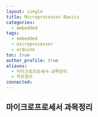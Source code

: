 ```yaml
---
layout: single
title: Microprocessor-Basics
categories:
  - embedded
tags:
  - embedded
  - microprocessor
  - arduino
toc: true
author_profile: true
aliases:
  - 마이크로프로세서-과목정리
  - 마프정리
connected:
---
```

## 마이크로프로세서 과목정리
